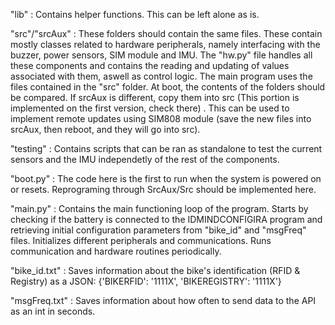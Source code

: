  "lib" : Contains helper functions. This can be left alone as is.

 "src"/"srcAux" : These folders should contain the same files. These contain mostly classes related to hardware peripherals, namely interfacing with the buzzer, power sensors, SIM module and IMU. The "hw.py" file handles all these components and contains the reading and updating of values associated with them, aswell as control logic. 
		   The main program uses the files contained in the "src" folder. At boot, the contents of the folders should be compared. If srcAux is different, copy them into src (This portion is implemented on the first version, check there) . This can be used to implement remote updates using SIM808 module (save the new files into srcAux, then reboot, and they will go into src).

 "testing" : Contains scripts that can be ran as standalone to test the current sensors and the IMU independetly of the rest of the components. 

 "boot.py" : The code here is the first to run when the system is powered on or resets. Reprograming through SrcAux/Src should be implemented here. 

 "main.py" : Contains the main functioning loop of the program. Starts by checking if the battery is connected to the IDMINDCONFIGIRA program and retrieving initial configuration parameters from "bike_id" and "msgFreq" files.
              Initializes different peripherals and communications. Runs communication and hardware routines periodically.

 "bike_id.txt" : Saves information about the bike's identification (RFID & Registry) as a JSON: {'BIKERFID': '1111X', 'BIKEREGISTRY': '1111X'}

 "msgFreq.txt" : Saves information about how often to send data to the API as an int in seconds.
